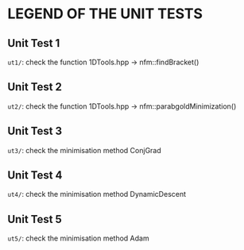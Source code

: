 # LEGEND OF THE UNIT TESTS



## Unit Test 1

`ut1/`: check the function 1DTools.hpp -> nfm::findBracket()



## Unit Test 2

`ut2/`: check the function 1DTools.hpp -> nfm::parabgoldMinimization()



## Unit Test 3

`ut3/`: check the minimisation method ConjGrad



## Unit Test 4

`ut4/`: check the minimisation method DynamicDescent


## Unit Test 5

`ut5/`: check the minimisation method Adam
